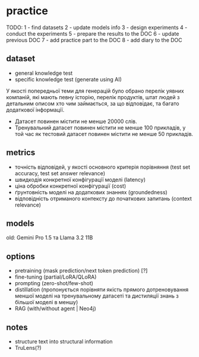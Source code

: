 # practice

TODO:
1 - find datasets
2 - update models info
3 - design experiments
4 - conduct the experiments
5 - prepare the results to the DOC
6 - update previous DOC
7 - add practice part to the DOC
8 - add diary to the DOC

## dataset

- general knowledge test
- specific knowledge test (generate using AI)

У якості попередньої теми для генерацій було обрано перелік уявних компаній, які мають певну історію, перелік продуктів, штат людей з детальним описом хто чим займається, за що відповідає, та багато додаткової інформації.

- Датасет повинен містити не менше 20000 слів.
- Тренувальний датасет повинен містити не менше 100 прикладів, у той час як тестовий датасет повинен містити не менше 50 прикладів.

## metrics

- точність відповідей, у якості основного критерія порівняння (test set accuracy, test set answer relevance)
- швидкодія конкретної конфігурації моделі (latency)
- ціна обробки конкретної конфігурації (cost)
- ґрунтовність моделі на додаткових знаннях (groundedness)
- відповідність отриманого контексту до початкових запитань (context relevance)

## models

old:
Gemini Pro 1.5 та Llama 3.2 11B

<!-- gpt-4o-mini
gemini-2.0-flash-lite
? -->

## options

- pretraining (mask prediction/next token prediction) [?]
- fine-tuning (partial/LoRA/QLoRA)
- prompting (zero-shot/few-shot)
- distillation (пропонується порівняти якість прямого дотреновування меншої моделі на тренувальному датасеті та дистиляції знань з більшої моделі в меншу)
- RAG (with/without agent | Neo4j)

## notes

- structure text into structural information
- TruLens(?)

